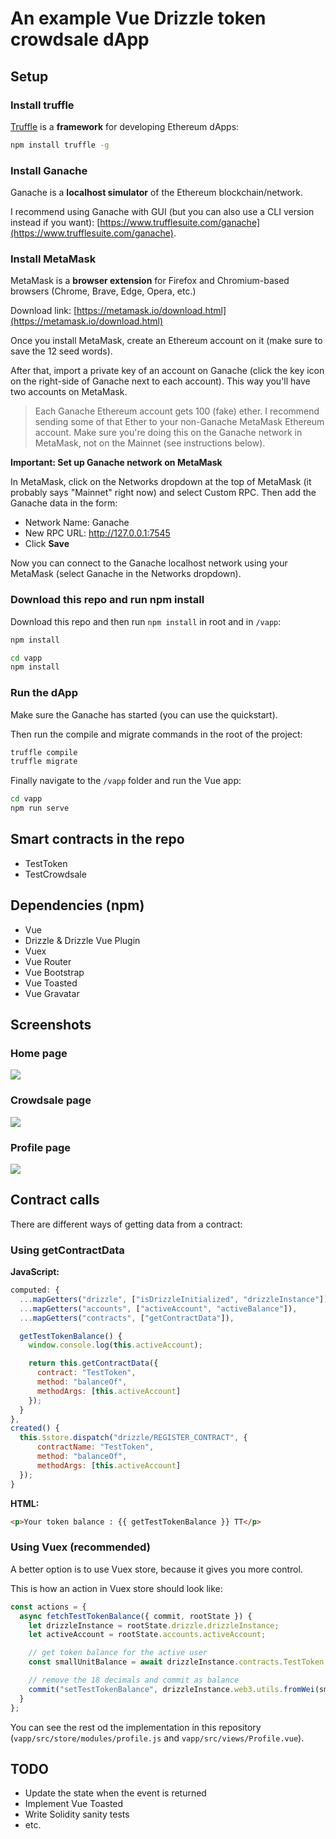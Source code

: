 # An example Vue Drizzle token crowdsale dApp

## Setup

### Install truffle

[Truffle](https://www.trufflesuite.com/truffle) is a **framework** for developing Ethereum dApps:

```bash
npm install truffle -g
```

### Install Ganache

Ganache is a **localhost simulator** of the Ethereum blockchain/network. 

I recommend using Ganache with GUI (but you can also use a CLI version instead if you want): [https://www.trufflesuite.com/ganache](https://www.trufflesuite.com/ganache).

### Install MetaMask

MetaMask is a **browser extension** for Firefox and Chromium-based browsers (Chrome, Brave, Edge, Opera, etc.)

Download link: [https://metamask.io/download.html](https://metamask.io/download.html)

Once you install MetaMask, create an Ethereum account on it (make sure to save the 12 seed words). 

After that, import a private key of an account on Ganache (click the key icon on the right-side of Ganache next to each account). This way you'll have two accounts on MetaMask.

> Each Ganache Ethereum account gets 100 (fake) ether. I recommend sending some of that Ether to your non-Ganache MetaMask Ethereum account. Make sure you're doing this on the Ganache network in MetaMask, not on the Mainnet (see instructions below).

**Important: Set up Ganache network on MetaMask**

In MetaMask, click on the Networks dropdown at the top of MetaMask (it probably says "Mainnet" right now) and select Custom RPC. Then add the Ganache data in the form:

- Network Name: Ganache
- New RPC URL: http://127.0.0.1:7545
- Click **Save**

Now you can connect to the Ganache localhost network using your MetaMask (select Ganache in the Networks dropdown).

### Download this repo and run npm install

Download this repo and then run `npm install` in root and in `/vapp`:

```bash
npm install

cd vapp
npm install
```

### Run the dApp

Make sure the Ganache has started (you can use the quickstart).

Then run the compile and migrate commands in the root of the project:

```bash
truffle compile
truffle migrate
```

Finally navigate to the `/vapp` folder and run the Vue app:

```bash
cd vapp
npm run serve
```

## Smart contracts in the repo

- TestToken
- TestCrowdsale

## Dependencies (npm)

- Vue
- Drizzle & Drizzle Vue Plugin
- Vuex
- Vue Router
- Vue Bootstrap
- Vue Toasted
- Vue Gravatar

## Screenshots

### Home page

![](assets/home-page.png)

### Crowdsale page

![](assets/crowdsale-page.png)

### Profile page

![](assets/profile-page.png)

## Contract calls

There are different ways of getting data from a contract:

### Using getContractData

**JavaScript:**

```javascript
computed: {
  ...mapGetters("drizzle", ["isDrizzleInitialized", "drizzleInstance"]),
  ...mapGetters("accounts", ["activeAccount", "activeBalance"]),
  ...mapGetters("contracts", ["getContractData"]),

  getTestTokenBalance() {
    window.console.log(this.activeAccount);

    return this.getContractData({
      contract: "TestToken",
      method: "balanceOf",
      methodArgs: [this.activeAccount]
    });
  }
},
created() {
  this.$store.dispatch("drizzle/REGISTER_CONTRACT", {
      contractName: "TestToken",
      method: "balanceOf",
      methodArgs: [this.activeAccount]
  });
}
```

**HTML:**

```html
<p>Your token balance : {{ getTestTokenBalance }} TT</p>
```

### Using Vuex (recommended)

A better option is to use Vuex store, because it gives you more control.

This is how an action in Vuex store should look like:

```javascript
const actions = {
  async fetchTestTokenBalance({ commit, rootState }) {
    let drizzleInstance = rootState.drizzle.drizzleInstance;
    let activeAccount = rootState.accounts.activeAccount;

    // get token balance for the active user
    const smallUnitBalance = await drizzleInstance.contracts.TestToken.methods.balanceOf(activeAccount).call()

    // remove the 18 decimals and commit as balance
    commit("setTestTokenBalance", drizzleInstance.web3.utils.fromWei(smallUnitBalance, "ether"));
  }
};
```

You can see the rest od the implementation in this repository (`vapp/src/store/modules/profile.js` and `vapp/src/views/Profile.vue`).

## TODO

- Update the state when the event is returned
- Implement Vue Toasted
- Write Solidity sanity tests
- etc.
